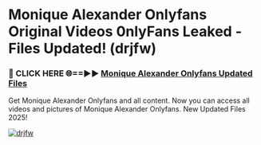 # Monique Alexander Onlyfans Original Videos 0nlyFans Leaked - Files Updated! (drjfw)

<h3>🔴 CLICK HERE 🌐==►► <a href="https://tinyurl.com/ehrbuxhb" rel="nofollow">Monique Alexander Onlyfans Updated Files</a></h3>

Get Monique Alexander Onlyfans and all content. Now you can access all videos and pictures of Monique Alexander Onlyfans. New Updated Files 2025!

[![drjfw](https://i.imgur.com/lVYEuWS.gif)](https://tinyurl.com/ehrbuxhb)
